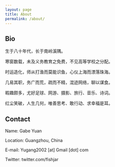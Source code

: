 ```yaml
---
layout: page
title: About
permalink: /about/
---
```


## Bio

生于八十年代，长于南岭溪隅。

寒窗数载，未及义务教育之免费，不见高等学校之分配。

时运造化，师从打渔而莫能识鱼，心仪上海而漂落珠海。

几易其职，务广而荒，疏而不精，混迹网络，聊以谋食。

暇趣颇多，尤好足球、网游、摄影、旅行、音乐、诗词。

红尘笑破，人生几何，唯善思考、敢行动、求幸福是耳。

## Contact

Name: Gabe Yuan

Location: Guangzhou, China

E-mail: Yugang2002 [at] Gmail [dot] com

Twitter: twitter.com/fishjar
